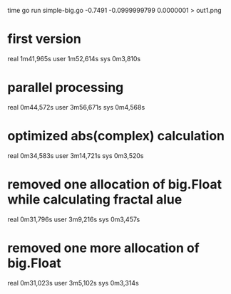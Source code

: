 time go run simple-big.go -0.7491 -0.0999999799 0.0000001 > out1.png

# first version
real	1m41,965s
user	1m52,614s
sys	0m3,810s

# parallel processing
real	0m44,572s
user	3m56,671s
sys	0m4,568s

# optimized abs(complex) calculation
real	0m34,583s
user	3m14,721s
sys	0m3,520s

# removed one allocation of big.Float while calculating fractal alue
real	0m31,796s
user	3m9,216s
sys	0m3,457s

# removed one more allocation of big.Float
real	0m31,023s
user	3m5,102s
sys	0m3,314s

